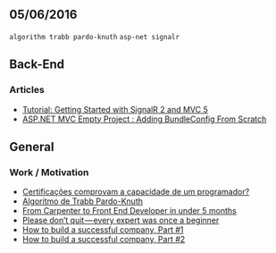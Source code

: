 05/06/2016
----------

`algorithm trabb pardo-knuth` `asp-net signalr`

## Back-End

### Articles
- [Tutorial: Getting Started with SignalR 2 and MVC 5](http://www.asp.net/signalr/overview/getting-started/tutorial-getting-started-with-signalr-and-mvc)
- [ASP.NET MVC Empty Project : Adding BundleConfig From Scratch](http://www.techjunkieblog.com/2015/05/aspnet-mvc-empty-project-adding.html)

## General

### Work / Motivation
- [Certificações comprovam a capacidade de um programador?](https://medium.com/guilda-do-c%C3%B3digo/certifica%C3%A7%C3%B5es-comprovam-a-capacidade-de-um-programador-57e1cbf17ced#.j1evyjl3i)
- [Algoritmo de Trabb Pardo-Knuth](https://pt.wikipedia.org/wiki/Algoritmo_de_Trabb_Pardo-Knuth)
- [From Carpenter to Front End Developer in under 5 months](https://medium.freecodecamp.com/this-is-my-story-about-how-i-went-from-being-a-carpenter-with-zero-experience-in-the-tech-world-to-4252e93cb73#.tkyp8zb8e)
- [Please don’t quit — every expert was once a beginner](https://medium.freecodecamp.com/please-dont-quit-every-expert-was-once-a-beginner-6d8f8933a338#.ahxctuo1m)
- [How to build a successful company, Part #1](https://medium.com/life-learning/how-to-build-a-successful-company-part-1-61f708b8fdfd?source=user_profile---------2-)
- [How to build a successful company, Part #2](https://medium.com/life-learning/how-to-build-a-successful-company-part-2-76502cb09ef0#.isjp264dl)
